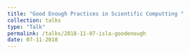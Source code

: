 ```yaml
---
title: "Good Enough Practices in Scientific Computting "
collection: talks
type: "Talk"
permalink: /talks/2018-11-07-isla-goodenough
date: 07-11-2018
---
```

